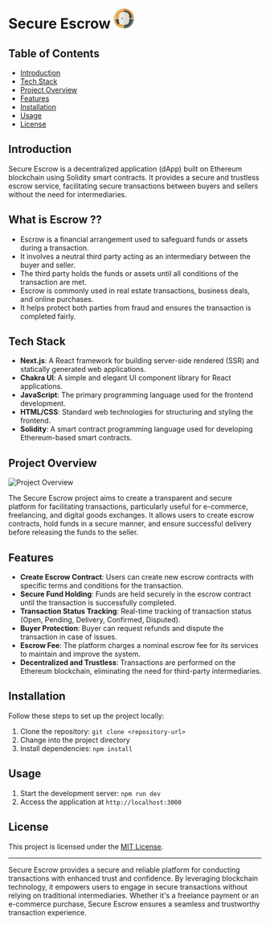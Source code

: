 # Secure Escrow <img src="/public/logo.png" alt="Image" width="40" height="40">


## Table of Contents

- [Introduction](#introduction)
- [Tech Stack](#tech-stack)
- [Project Overview](#project-overview)
- [Features](#features)
- [Installation](#installation)
- [Usage](#usage)
- [License](#license)

## Introduction

Secure Escrow is a decentralized application (dApp) built on Ethereum blockchain using Solidity smart contracts. It provides a secure and trustless escrow service, facilitating secure transactions between buyers and sellers without the need for intermediaries.

## What is Escrow ??
 - Escrow is a financial arrangement used to safeguard funds or assets during a transaction.
 - It involves a neutral third party acting as an intermediary between the buyer and seller.
 - The third party holds the funds or assets until all conditions of the transaction are met.
 - Escrow is commonly used in real estate transactions, business deals, and online purchases.
 - It helps protect both parties from fraud and ensures the transaction is completed fairly.

## Tech Stack

- **Next.js**: A React framework for building server-side rendered (SSR) and statically generated web applications.
- **Chakra UI**: A simple and elegant UI component library for React applications.
- **JavaScript**: The primary programming language used for the frontend development.
- **HTML/CSS**: Standard web technologies for structuring and styling the frontend.
- **Solidity**: A smart contract programming language used for developing Ethereum-based smart contracts.

## Project Overview

![Project Overview](/public/logo.png.png)

The Secure Escrow project aims to create a transparent and secure platform for facilitating transactions, particularly useful for e-commerce, freelancing, and digital goods exchanges. It allows users to create escrow contracts, hold funds in a secure manner, and ensure successful delivery before releasing the funds to the seller.

## Features

- **Create Escrow Contract**: Users can create new escrow contracts with specific terms and conditions for the transaction.
- **Secure Fund Holding**: Funds are held securely in the escrow contract until the transaction is successfully completed.
- **Transaction Status Tracking**: Real-time tracking of transaction status (Open, Pending, Delivery, Confirmed, Disputed).
- **Buyer Protection**: Buyer can request refunds and dispute the transaction in case of issues.
- **Escrow Fee**: The platform charges a nominal escrow fee for its services to maintain and improve the system.
- **Decentralized and Trustless**: Transactions are performed on the Ethereum blockchain, eliminating the need for third-party intermediaries.

## Installation

Follow these steps to set up the project locally:

1. Clone the repository: `git clone <repository-url>`
2. Change into the project directory 
3. Install dependencies: `npm install`

## Usage

1. Start the development server: `npm run dev`
2. Access the application at `http://localhost:3000`

## License

This project is licensed under the [MIT License](LICENSE).

---

Secure Escrow provides a secure and reliable platform for conducting transactions with enhanced trust and confidence. By leveraging blockchain technology, it empowers users to engage in secure transactions without relying on traditional intermediaries. Whether it's a freelance payment or an e-commerce purchase, Secure Escrow ensures a seamless and trustworthy transaction experience.



